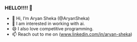 ### HELLO!!!! 👋

<!--
**AryanSheka/AryanSheka** is a ✨ _special_ ✨ repository because its `README.md` (this file) appears on your GitHub profile.

Here are some ideas to get you started:

-  🔭
- 🌱 I’m currently learning ...
- 👯 I’m looking to collaborate on ...
- 🤔 I’m looking for help with ...
- 💬 Ask me about ...
- 📫 How to reach me: ...
- 😄 Pronouns: ...
- ⚡ Fun fact: ...
-->
-  🔭 Hi, I’m Aryan Sheka (@AryanSheka)
-  🌱 I am interested in working with ai.
-  😄 I also love competitive programming.
-  📫 Reach out to me on (www.linkedin.com/in/aryan-sheka)
